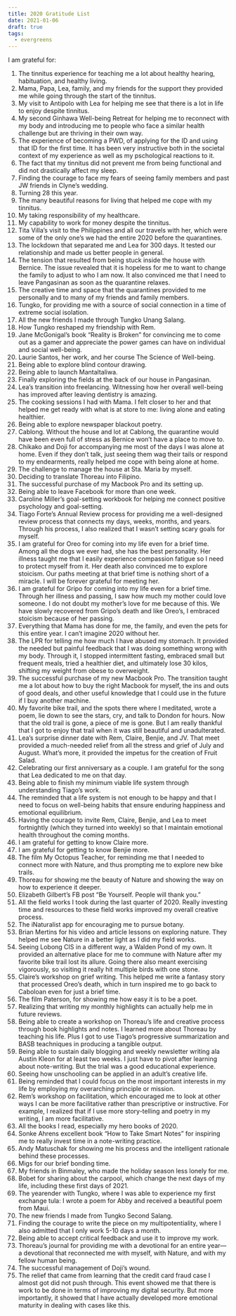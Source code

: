 ```yaml
---
title: 2020 Gratitude List
date: 2021-01-06
draft: true
tags:
  - evergreens
---
```

I am grateful for:

1. The tinnitus experience for teaching me a lot about healthy hearing, habituation, and healthy living.
2. Mama, Papa, Lea, family, and my friends for the support they provided me while going through the start of the tinnitus.
3. My visit to Antipolo with Lea for helping me see that there is a lot in life to enjoy despite tinnitus.
4. My second Ginhawa Well-being Retreat for helping me to reconnect with my body and introducing me to people who face a similar health challenge but are thriving in their own way.
5. The experience of becoming a PWD, of applying for the ID and using that ID for the first time. It has been very instructive both in the societal context of my experience as well as my pschological reactions to it.
6. The fact that my tinnitus did not prevent me from being functional and did not drastically affect my sleep.
7. Finding the courage to face my fears of seeing family members and past JW friends in Clyne’s wedding.
8. Turning 28 this year.
9. The many beautiful reasons for living that helped me cope with my tinnitus.
10. My taking responsibility of my healthcare.
11. My capability to work for money despite the tinnitus.
12. Tita Villa’s visit to the Philippines and all our travels with her, which were some of the only one’s we had the entire 2020 before the quarantines.
13. The lockdown that separated me and Lea for 300 days. It tested our relationship and made us better people in general.
14. The tension that resulted from being stuck inside the house with Bernice. The issue revealed that it is hopeless for me to want to change the family to adjust to who I am now. It also convinced me that I need to leave Pangasinan as soon as the quarantine relaxes.
15. The creative time and space that the quarantines provided to me personally and to many of my friends and family members.
16. Tungko, for providing me with a source of social connection in a time of extreme social isolation.
17. All the new friends I made through Tungko Unang Salang.
18. How Tungko reshaped my friendship with Rem.
19. Jane McGonigal’s book “Reality is Broken” for convincing me to come out as a gamer and appreciate the power games can have on individual and social well-being.
20. Laurie Santos, her work, and her course The Science of Well-being.
21. Being able to explore blind contour drawing.
22. Being able to launch Mantaltaliwa.
23. Finally exploring the fields at the back of our house in Pangasinan.
24. Lea’s transition into freelancing. Witnessing how her overall well-being has improved after leaving dentistry is amazing.
25. The cooking sessions I had with Mama. I felt closer to her and that helped me get ready with what is at store to me: living alone and eating healthier.
26. Being able to explore newspaper blackout poetry.
27. Cablong. Without the house and lot at Cablong, the quarantine would have been even full of stress as Bernice won’t have a place to move to.
28. Chikako and Doji for accompanying me most of the days I was alone at home. Even if they don’t talk, just seeing them wag their tails or respond to my endearments, really helped me cope with being alone at home.
29. The challenge to manage the house at Sta. Maria by myself.
30. Deciding to translate Thoreau into Filipino.
31. The successful purchase of my Macbook Pro and its setting up.
32. Being able to leave Facebook for more than one week.
33. Caroline Miller’s goal-setting workbook for helping me connect positive psychology and goal-setting.
34. Tiago Forte’s Annual Review process for providing me a well-designed review process that connects my days, weeks, months, and years. Through his process, I also realized that I wasn’t setting scary goals for myself.
35. I am grateful for Oreo for coming into my life even for a brief time. Among all the dogs we ever had, she has the best personality. Her illness taught me that I easily experience compassion fatigue so I need to protect myself from it. Her death also convinced me to explore stoicism. Our paths meeting at that brief time is nothing short of a miracle. I will be forever grateful for meeting her.
36. I am grateful for Gripo for coming into my life even for a brief time. Through her illness and passing, I saw how much my mother could love someone. I do not doubt my mother’s love for me because of this. We have slowly recovered from Gripo’s death and like Oreo’s, I embraced stoicism because of her passing.
37. Everything that Mama has done for me, the family, and even the pets for this entire year. I can’t imagine 2020 without her.
38. The LPR for telling me how much I have abused my stomach. It provided the needed but painful feedback that I was doing something wrong with my body. Through it, I stopped intermittent fasting, embraced small but frequent meals, tried a healthier diet, and ultimately lose 30 kilos, shifting my weight from obese to overweight.
39. The successful purchase of my new Macbook Pro. The transition taught me a lot about how to buy the right Macbook for myself, the ins and outs of good deals, and other useful knowledge that I could use in the future if I buy another machine.
40. My favorite bike trail, and the spots there where I meditated, wrote a poem, lie down to see the stars, cry, and talk to Dondon for hours. Now that the old trail is gone, a piece of me is gone. But I am really thankful that I got to enjoy that trail when it was still beautiful and unadulterated.
41. Lea’s surprise dinner date with Rem, Claire, Benjie, and JV. That meet provided a much-needed relief from all the stress and grief of July and August. What’s more, it provided the impetus for the creation of Fruit Salad.
42. Celebrating our first anniversary as a couple. I am grateful for the song that Lea dedicated to me on that day.
43. Being able to finish my minimum viable life system through understanding Tiago’s work.
44. The reminded that a life system is not enough to be happy and that I need to focus on well-being habits that ensure enduring happiness and emotional equilibrium.
45. Having the courage to invite Rem, Claire, Benjie, and Lea to meet fortnightly (which they turned into weekly) so that I maintain emotional health throughout the coming months.
46. I am grateful for getting to know Claire more.
47. I am grateful for getting to know Benjie more.
48. The film My Octopus Teacher, for reminding me that I needed to connect more with Nature, and thus prompting me to explore new bike trails.
49. Thoreau for showing me the beauty of Nature and showing the way on how to experience it deeper.
50. Elizabeth Gilbert’s FB post “Be Yourself. People will thank you.”
51. All the field works I took during the last quarter of 2020. Really investing time and resources to these field works improved my overall creative process.
52. The iNaturalist app for encouraging me to pursue botany.
53. Brian Mertins for his video and article lessons on exploring nature. They helped me see Nature in a better light as I did my field works.
54. Seeing Lobong CIS in a different way, a Walden Pond of my own. It provided an alternative place for me to commune with Nature after my favorite bike trail lost its allure. Going there also meant exercising vigorously, so visiting it really hit multiple birds with one stone.
55. Claire’s workshop on grief writing. This helped me write a fantasy story that processed Oreo’s death, which in turn inspired me to go back to Caboloan even for just a brief time.
56. The film Paterson, for showing me how easy it is to be a poet.
57. Realizing that writing my monthly highlights can actually help me in future reviews.
58. Being able to create a workshop on Thoreau’s life and creative process through book highlights and notes. I learned more about Thoreau by teaching his life. Plus I got to use Tiago’s progressive summarization and BASB teachniques in producing a tangible output.
59. Being able to sustain daily blogging and weekly newsletter writing ala Austin Kleon for at least two weeks. I just have to pivot after learning about note-writing. But the trial was a good educational experience.
60. Seeing how unschooling can be applied in an adult’s creative life.
61. Being reminded that I could focus on the most important interests in my life by employing my overarching principle or mission.
62. Rem’s workshop on facilitation, which encouraged me to look at other ways I can be more facilitative rather than prescriptive or instructive. For example, I realized that if I use more story-telling and poetry in my writing, I am more facilitative.
63. All the books I read, especially my hero books of 2020.
64. Sonke Ahrens excellent book “How to Take Smart Notes” for inspiring me to really invest time in a note-writing practice.
65. Andy Matuschak for showing me his process and the intelligent rationale behind these processes.
66. Migs for our brief bonding time.
67. My friends in Binmaley, who made the holiday season less lonely for me.
68. Bobet for sharing about the carpool, which change the next days of my life, including these first days of 2021.
69. The yearender with Tungko, where I was able to experience my first exchange tula: I wrote a poem for Abby and received a beautiful poem from Maui.
70. The new friends I made from Tungko Second Salang.
71. Finding the courage to write the piece on my multipotentiality, where I also admitted that I only work 5-10 days a month.
72. Being able to accept critical feedback and use it to improve my work.
73. Thoreau’s journal for providing me with a devotional for an entire year—a devotional that reconnected me with myself, with Nature, and with my fellow human being.
74. The successful management of Doji’s wound.
75. The relief that came from learning that the credit card fraud case I almost got did not push through. This event showed me that there is work to be done in terms of improving my digital security. But more importantly, it showed that I have actually developed more emotional maturity in dealing with cases like this.

